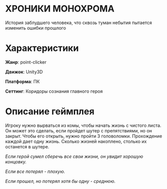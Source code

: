 # ХРОНИКИ МОНОХРОМА
История заблудшего человека, что сквозь туман небытия пытается изменить ошибки прошлого

# Характеристики
**Жанр**: point-clicker

**Движок**: Unity3D

**Платформа**: ПК

**Сеттинг**: Коридоры сознания главного героя

# Описание геймплея
Игроку нужно вырваться из комы, чтобы начать жизнь с чистого листа. Он может это сделать, если пройдет шутер с препятствиями, но он закрыт. 
Чтобы его открыть, нужно пройти 3 головоломки. Прохождение каждой дает одну жизнь. Сколько жизней накоплено, столько их останется в шутере.

_Если герой сумел сберечь все свои жизни, он увидит хорошую концовку._

_Если все потерял - плохую._

_Если прошел, но потерял хотя бы одну - среднюю._

